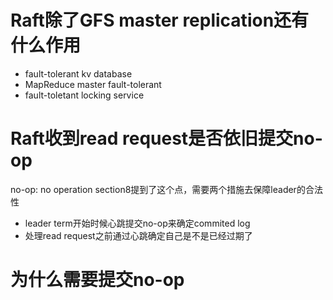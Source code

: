 # Raft除了GFS master replication还有什么作用
- fault-tolerant kv database
- MapReduce master fault-tolerant
- fault-toletant locking service
# Raft收到read request是否依旧提交no-op
no-op: no operation
section8提到了这个点，需要两个措施去保障leader的合法性
- leader term开始时候心跳提交no-op来确定commited log
- 处理read request之前通过心跳确定自己是不是已经过期了
# 为什么需要提交no-op
